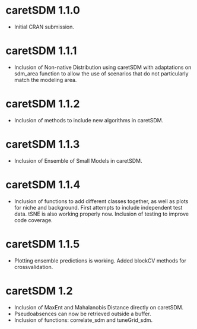 # caretSDM 1.1.0

-   Initial CRAN submission.

# caretSDM 1.1.1

-   Inclusion of Non-native Distribution using caretSDM with adaptations on sdm_area function to allow the use of scenarios that do not particularly match the modeling area.

# caretSDM 1.1.2

-   Inclusion of methods to include new algorithms in caretSDM.

# caretSDM 1.1.3

-   Inclusion of Ensemble of Small Models in caretSDM.

# caretSDM 1.1.4

-   Inclusion of functions to add different classes together, as well as plots for niche and background. First attempts to include independent test data. tSNE is also working properly now. Inclusion of testing to improve code coverage.

# caretSDM 1.1.5

-   Plotting ensemble predictions is working. Added blockCV methods for crossvalidation.

# caretSDM 1.2

-   Inclusion of MaxEnt and Mahalanobis Distance directly on caretSDM. 
-   Pseudoabsences can now be retrieved outside a buffer. 
-   Inclusion of functions: correlate_sdm and tuneGrid_sdm.
